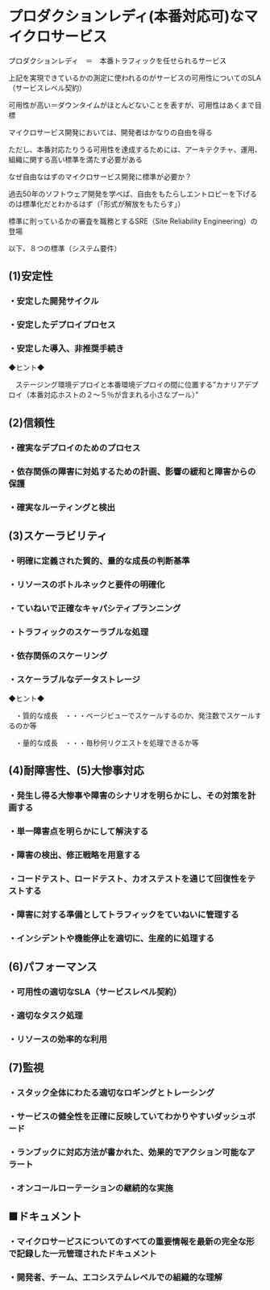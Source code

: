 # プロダクションレディ(本番対応可)なマイクロサービス

プロダクションレディ　＝　本番トラフィックを任せられるサービス

上記を実現できているかの測定に使われるのがサービスの可用性についてのSLA（サービスレベル契約）

可用性が高い＝ダウンタイムがほとんどないことを表すが、可用性はあくまで目標

マイクロサービス開発においては、開発者はかなりの自由を得る

ただし、本番対応たりうる可用性を達成するためには、アーキテクチャ、運用、組織に関する高い標準を満たす必要がある

なぜ自由なはずのマイクロサービス開発に標準が必要か？

過去50年のソフトウェア開発を学べば、自由をもたらしエントロピーを下げるのは標準化だとわかるはず（「形式が解放をもたらす」）

標準に則っているかの審査を職務とするSRE（Site Reliability Engineering）の登場

以下、８つの標準（システム要件）

## (1)安定性

### ・安定した開発サイクル

### ・安定したデプロイプロセス

### ・安定した導入、非推奨手続き

◆ヒント◆

　ステージング環境デプロイと本番環境デプロイの間に位置する”カナリアデプロイ（本番対応ホストの２～５％が含まれる小さなプール）”

## (2)信頼性

### ・確実なデプロイのためのプロセス

### ・依存関係の障害に対処するための計画、影響の緩和と障害からの保護

### ・確実なルーティングと検出

## (3)スケーラビリティ

### ・明確に定義された質的、量的な成長の判断基準

### ・リソースのボトルネックと要件の明確化

### ・ていねいで正確なキャパシティプランニング

### ・トラフィックのスケーラブルな処理

### ・依存関係のスケーリング

### ・スケーラブルなデータストレージ

◆ヒント◆

　・質的な成長　・・・ページビューでスケールするのか、発注数でスケールするのか等

　・量的な成長　・・・毎秒何リクエストを処理できるか等

## (4)耐障害性、(5)大惨事対応

### ・発生し得る大惨事や障害のシナリオを明らかにし、その対策を計画する

### ・単一障害点を明らかにして解決する

### ・障害の検出、修正戦略を用意する

### ・コードテスト、ロードテスト、カオステストを通じて回復性をテストする

### ・障害に対する準備としてトラフィックをていねいに管理する

### ・インシデントや機能停止を適切に、生産的に処理する

## (6)パフォーマンス

### ・可用性の適切なSLA（サービスレベル契約）

### ・適切なタスク処理

### ・リソースの効率的な利用

## (7)監視

### ・スタック全体にわたる適切なロギングとトレーシング

### ・サービスの健全性を正確に反映していてわかりやすいダッシュボード

### ・ランブックに対応方法が書かれた、効果的でアクション可能なアラート

### ・オンコールローテーションの継続的な実施

## ■ドキュメント

### ・マイクロサービスについてのすべての重要情報を最新の完全な形で記録した一元管理されたドキュメント

### ・開発者、チーム、エコシステムレベルでの組織的な理解
